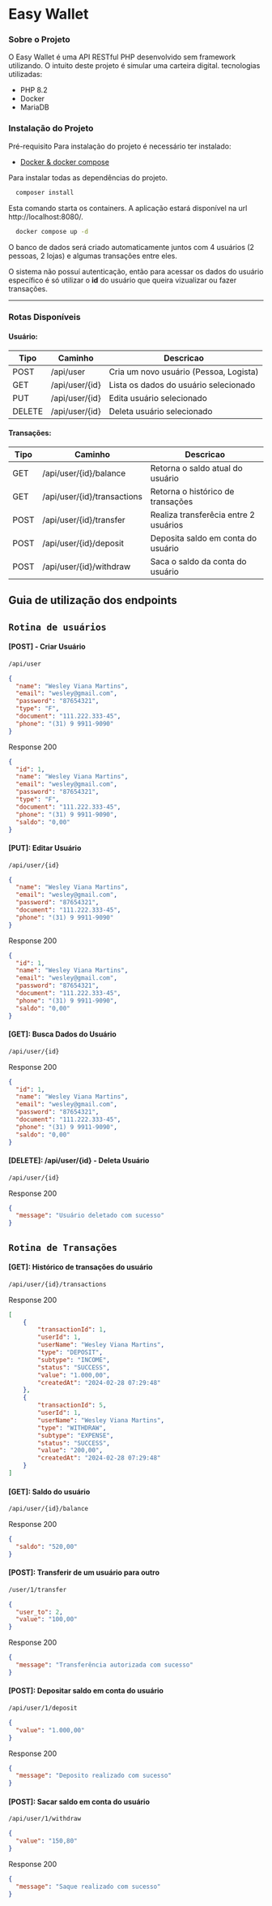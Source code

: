 # Easy Wallet

### Sobre o Projeto
O Easy Wallet é uma API RESTful PHP desenvolvido sem framework utilizando. O intuito deste projeto é simular uma carteira digital. tecnologias utilizadas:
+ PHP 8.2
+ Docker
+ MariaDB

### Instalação do Projeto
Pré-requisito
Para instalação do projeto é necessário ter instalado:
  - [Docker & docker compose]([http://localhost:8000](https://docs.docker.com/get-docker/)) 

Para instalar todas as dependências do projeto.
```bash
  composer install
```
Esta comando starta os containers. A aplicação estará disponível na url http://localhost:8080/.
```bash
  docker compose up -d
```

O banco de dados será criado automaticamente juntos com 4 usuários (2 pessoas, 2 lojas) e algumas transações entre eles.

O sistema não possuí autenticação, então para acessar os dados do usuário específico é só utilizar o **id** do usuário que queira vizualizar ou fazer transações.

---
### Rotas Disponíveis
#### Usuário:
| Tipo   | Caminho        | Descricao                              |
|--------|----------------|----------------------------------------|
| POST   | /api/user      | Cria um novo usuário (Pessoa, Logista) |
| GET    | /api/user/{id} | Lista os dados do usuário selecionado  |
| PUT    | /api/user/{id} | Edita usuário selecionado              |
| DELETE | /api/user/{id} | Deleta usuário selecionado             |
#### Transações:
| Tipo | Caminho                     | Descricao                             |
|------|-----------------------------|---------------------------------------|
| GET  | /api/user/{id}/balance      | Retorna o saldo atual do usuário      |
| GET  | /api/user/{id}/transactions | Retorna o histórico de transações     |
| POST | /api/user/{id}/transfer     | Realiza transferêcia entre 2 usuários |
| POST | /api/user/{id}/deposit      | Deposita saldo em conta do usuário    |
| POST | /api/user/{id}/withdraw     | Saca o saldo da conta do usuário      | 
 
## Guia de utilização dos endpoints

` Rotina de usuários `
---
 
#### [POST] - Criar Usuário
```sh
/api/user
```      
```json
{
  "name": "Wesley Viana Martins",
  "email": "wesley@gmail.com",
  "password": "87654321",
  "type": "F",
  "document": "111.222.333-45",
  "phone": "(31) 9 9911-9090"
}
```
Response 200
```json
{ 
  "id": 1,
  "name": "Wesley Viana Martins",
  "email": "wesley@gmail.com",
  "password": "87654321",
  "type": "F",
  "document": "111.222.333-45",
  "phone": "(31) 9 9911-9090",
  "saldo": "0,00"
}
```

#### [PUT]: Editar Usuário
```sh
/api/user/{id}
```    
```json
{
  "name": "Wesley Viana Martins",
  "email": "wesley@gmail.com",
  "password": "87654321",
  "document": "111.222.333-45",
  "phone": "(31) 9 9911-9090"
}
```
Response 200
```json
{
  "id": 1,
  "name": "Wesley Viana Martins",
  "email": "wesley@gmail.com",
  "password": "87654321",
  "document": "111.222.333-45",
  "phone": "(31) 9 9911-9090",
  "saldo": "0,00"
}
```
#### [GET]: Busca Dados do Usuário
```sh
/api/user/{id}
```
Response 200
```json
{
  "id": 1,
  "name": "Wesley Viana Martins",
  "email": "wesley@gmail.com",
  "password": "87654321",
  "document": "111.222.333-45",
  "phone": "(31) 9 9911-9090",
  "saldo": "0,00"
}
```

#### [DELETE]: /api/user/{id} - Deleta Usuário
```sh
/api/user/{id}
```    
Response 200
```json
{
  "message": "Usuário deletado com sucesso"
}
```

` Rotina de Transações `
---
#### [GET]: Histórico de transações do usuário
```sh
/api/user/{id}/transactions
```    
Response 200
```json
[
	{
		"transactionId": 1,
		"userId": 1,
		"userName": "Wesley Viana Martins",
		"type": "DEPOSIT",
		"subtype": "INCOME",
		"status": "SUCCESS",
		"value": "1.000,00",
		"createdAt": "2024-02-28 07:29:48"
	},
	{
		"transactionId": 5,
		"userId": 1,
		"userName": "Wesley Viana Martins",
		"type": "WITHDRAW",
		"subtype": "EXPENSE",
		"status": "SUCCESS",
		"value": "200,00",
		"createdAt": "2024-02-28 07:29:48"
	}
]
```

#### [GET]: Saldo do usuário
```sh
/api/user/{id}/balance
```    
Response 200
```json
{
  "saldo": "520,00"
}
```

#### [POST]: Transferir de um usuário para outro
```sh
/user/1/transfer
```
```json
{
  "user_to": 2,
  "value": "100,00"
}
```
Response 200
```json
{
  "message": "Transferência autorizada com sucesso"
}
```

#### [POST]: Depositar saldo em conta do usuário
```sh
/api/user/1/deposit
```
```json
{
  "value": "1.000,00"
}
```
Response 200
```json
{
  "message": "Deposito realizado com sucesso"
}
```

#### [POST]: Sacar saldo em conta do usuário
```sh
/api/user/1/withdraw
```
```json
{
  "value": "150,80"
}
```
Response 200
```json
{
  "message": "Saque realizado com sucesso"
}
```

